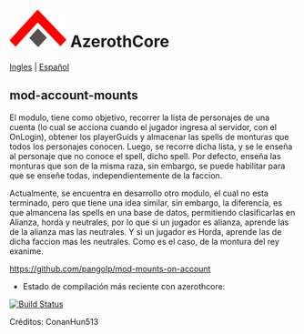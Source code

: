 # ![logo](https://raw.githubusercontent.com/azerothcore/azerothcore.github.io/master/images/logo-github.png) AzerothCore

[Ingles](README.md) | [Español](README_ES.md)

## mod-account-mounts

El modulo, tiene como objetivo, recorrer la lista de personajes de una cuenta (lo cual se acciona cuando el jugador ingresa al servidor, con el OnLogin), obtener los playerGuids y almacenar las spells de monturas que todos los personajes conocen. Luego, se recorre dicha lista, y se le enseña al personaje que no conoce el spell, dicho spell. Por defecto, enseña las monturas que son de la misma raza, sin embargo, se puede habilitar para que se enseñe todas, independientemente de la faccion.

Actualmente, se encuentra en desarrollo otro modulo, el cual no esta terminado, pero que tiene una idea similar, sin embargo, la diferencia, es que almancena las spells en una base de datos, permitiendo clasificarlas en Alianza, horda y neutrales, por lo que si un jugador es alianza, aprende las de la alianza mas las neutrales. Y si un jugador es Horda, aprende las de dicha faccion mas les neutrales. Como es el caso, de la montura del rey exanime.

https://github.com/pangolp/mod-mounts-on-account

- Estado de compilación más reciente con azerothcore:

[![Build Status](https://github.com/azerothcore/mod-account-mounts/workflows/core-build/badge.svg?branch=master&event=push)](https://github.com/azerothcore/mod-account-mounts)

Créditos: ConanHun513
